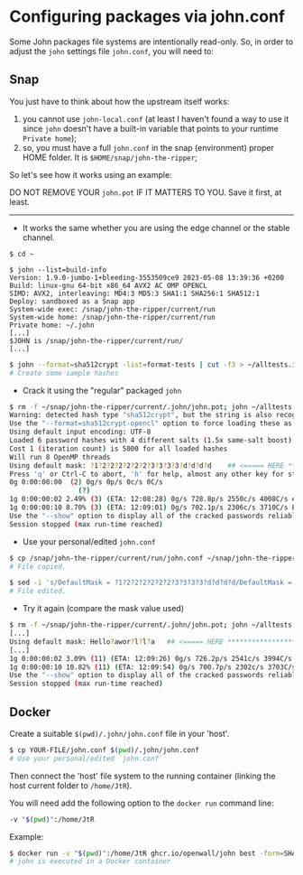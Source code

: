 # Configuring packages via john.conf

Some John packages file systems are intentionally read-only. So, in order to adjust the `john` settings file `john.conf`, you will need to:

## Snap

You just have to think about how the upstream itself works:

1. you cannot use `john-local.conf` (at least I haven't found a way to use it since `john` doesn't have a built-in
   variable that points to your runtime `Private home`);
2. so, you must have a full `john.conf` in the snap (environment) proper HOME folder. It is `$HOME/snap/john-the-ripper`;

So let's see how it works using an example:

DO NOT REMOVE YOUR `john.pot` IF IT MATTERS TO YOU. Save it first, at least.

****

* It works the same whether you are using the edge channel or the stable channel.
```shell
$ cd ~

$ john --list=build-info
Version: 1.9.0-jumbo-1+bleeding-3553509ce9 2023-05-08 13:39:36 +0200
Build: linux-gnu 64-bit x86_64 AVX2 AC OMP OPENCL
SIMD: AVX2, interleaving: MD4:3 MD5:3 SHA1:1 SHA256:1 SHA512:1
Deploy: sandboxed as a Snap app
System-wide exec: /snap/john-the-ripper/current/run
System-wide home: /snap/john-the-ripper/current/run
Private home: ~/.john
[...]
$JOHN is /snap/john-the-ripper/current/run/
[...]
```

```bash
$ john --format=sha512crypt -list=format-tests | cut -f3 > ~/alltests.in
# Create some sample hashes
```

* Crack it using the "regular" packaged `john`
```bash
$ rm -f ~/snap/john-the-ripper/current/.john/john.pot; john ~/alltests.in --max-run=10 --mask
Warning: detected hash type "sha512crypt", but the string is also recognized as "sha512crypt-opencl"
Use the "--format=sha512crypt-opencl" option to force loading these as that type instead
Using default input encoding: UTF-8
Loaded 6 password hashes with 4 different salts (1.5x same-salt boost) (sha512crypt, crypt(3) $6$ [SHA512 256/256 AVX2 4x])
Cost 1 (iteration count) is 5000 for all loaded hashes
Will run 8 OpenMP threads
Using default mask: ?1?2?2?2?2?2?2?3?3?3?3?d?d?d?d    ## <===== HERE ******************************************************
Press 'q' or Ctrl-C to abort, 'h' for help, almost any other key for status
0g 0:00:00:00  (2) 0g/s 0p/s 0c/s 0C/s
                 (?)
1g 0:00:00:02 2.49% (3) (ETA: 12:08:28) 0g/s 728.8p/s 2550c/s 4008C/s e5..5ya
1g 0:00:00:10 8.70% (3) (ETA: 12:09:01) 0g/s 702.1p/s 2306c/s 3710C/s Eli..lzi
Use the "--show" option to display all of the cracked passwords reliably
Session stopped (max run-time reached)
```

* Use your personal/edited `john.conf`
```bash
$ cp /snap/john-the-ripper/current/run/john.conf ~/snap/john-the-ripper/current/.john/john.conf
# File copied.

$ sed -i 's/DefaultMask = ?1?2?2?2?2?2?2?3?3?3?3?d?d?d?d/DefaultMask = Hello?awor?l?l?a/g' ~/snap/john-the-ripper/current/.john/john.conf
# File edited.
```

* Try it again (compare the mask value used)
```bash
$ rm -f ~/snap/john-the-ripper/current/.john/john.pot; john ~/alltests.in --max-run=10 --mask
[...]
Using default mask: Hello?awor?l?l?a   ## <===== HERE *********************************************************************
[...]
1g 0:00:00:02 3.09% (11) (ETA: 12:09:26) 0g/s 726.2p/s 2541c/s 3994C/s Hello.worg..Hello7woria
1g 0:00:00:10 10.82% (11) (ETA: 12:09:54) 0g/s 700.7p/s 2302c/s 3703C/s HelloIworje..Hello9worni
Use the "--show" option to display all of the cracked passwords reliably
Session stopped (max run-time reached)
```

## Docker

Create a suitable `$(pwd)/.john/john.conf` file in your 'host'.

```bash
$ cp YOUR-FILE/john.conf $(pwd)/.john/john.conf
# Use your personal/edited `john.conf`
```

Then connect the 'host' file system to the running container (linking the host current folder to `/home/JtR`).

You will need add the following option to the `docker run` command line:
```bash
-v "$(pwd)":/home/JtR
```

Example:
```bash
$ docker run -v "$(pwd)":/home/JtR ghcr.io/openwall/john best -form=SHA512crypt --incrementa:digits /home/JtR/alltests.in --max-run=20
# john is executed in a Docker container
```
